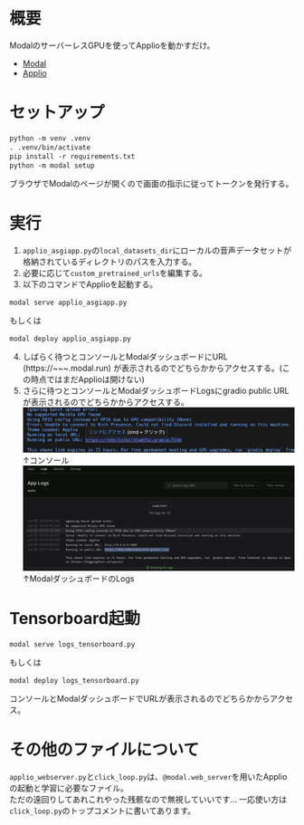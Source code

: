 # 概要
ModalのサーバーレスGPUを使ってApplioを動かすだけ。
- [Modal](https://modal.com/)
- [Applio](https://docs.applio.org/)

# セットアップ
```
python -m venv .venv
. .venv/bin/activate
pip install -r requirements.txt
python -m modal setup
```
ブラウザでModalのページが開くので画面の指示に従ってトークンを発行する。

# 実行
1. `applio_asgiapp.py`の`local_datasets_dir`にローカルの音声データセットが格納されているディレクトリのパスを入力する。  
2. 必要に応じて`custom_pretrained_urls`を編集する。  
3. 以下のコマンドでApplioを起動する。  
```
modal serve applio_asgiapp.py
```
もしくは
```
modal deploy applio_asgiapp.py
```
4. しばらく待つとコンソールとModalダッシュボードにURL (https://~~~.modal.run) が表示されるのでどちらかからアクセスする。(この時点ではまだApplioは開けない)
5. さらに待つとコンソールとModalダッシュボードLogsにgradio public URLが表示されるのでどちらかからアクセスする。  
![pic1](doc/gradio_public_url_in_console.png)  
↑コンソール  
![pic2](doc/gradio_public_url_in_modal_logs.png)  
↑ModalダッシュボードのLogs  

# Tensorboard起動
```
modal serve logs_tensorboard.py
```
もしくは
```
modal deploy logs_tensorboard.py
```
コンソールとModalダッシュボードでURLが表示されるのでどちらかからアクセス。  

# その他のファイルについて
`applio_webserver.py`と`click_loop.py`は、`@modal.web_server`を用いたApplioの起動と学習に必要なファイル。  
ただの遠回りしてあれこれやった残骸なので無視していいです... 一応使い方は`click_loop.py`のトップコメントに書いてあります。  
